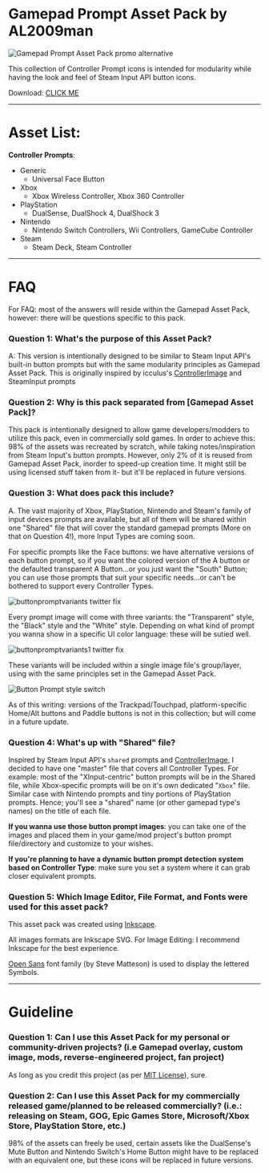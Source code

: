 # Gamepad Prompt Asset Pack by AL2009man

![Gamepad Prompt Asset Pack promo alternative](https://github.com/AL2009man/Gamepad-Prompt-Asset-Pack/assets/67606569/1f8a18ba-b2de-43d2-9f7e-18b7b5293951)


This collection of Controller Prompt icons is intended for modularity while having the look and feel of Steam Input API button icons. 

Download: [CLICK ME](https://github.com/AL2009man/Gamepad-Prompt-Asset-Pack/releases/latest/download/Gamepad.Prompt.Asset.Pack.zip)


---

# Asset List:

**Controller Prompts**: 
* Generic
  * Universal Face Button
* Xbox
  * Xbox Wireless Controller, Xbox 360 Controller
* PlayStation
   * DualSense, DualShock 4, DualShock 3
* Nintendo
   * Nintendo Switch Controllers, Wii Controllers, GameCube Controller
* Steam
   * Steam Deck, Steam Controller

---


# FAQ

For FAQ: most of the answers will reside within the Gamepad Asset Pack, however: there will be questions specific to this pack.

### Question 1: What's the purpose of this Asset Pack?

A: This version is intentionally designed to be similar to Steam Input API's built-in button prompts but with the same modularity principles as Gamepad Asset Pack. This is originally inspired by icculus's [ControllerImage](https://github.com/icculus/ControllerImage) and SteamInput prompts 

### Question 2: Why is this pack separated from [Gamepad Asset Pack]?

This pack is intentionally designed to allow game developers/modders to utilize this pack, even in commercially sold games. In order to achieve this: 98% of the assets was recreated by scratch, while taking notes/inspiration from Steam Input's button prompts. However, only 2% of it is reused from Gamepad Asset Pack, inorder to speed-up creation time. It might still be using licensed stuff taken from it- but it'll be replaced in future versions.


### Question 3: What does pack this include?

A. The vast majority of Xbox, PlayStation, Nintendo and Steam's family of input devices prompts are available, but all of them will be shared within one "Shared" file that will cover the standard gamepad prompts (More on that on Question 4!), more Input Types are coming soon.

For specific prompts like the Face buttons: we have alternative versions of each button prompt, so if you want the colored version of the A button or the defaulted transparent A Button...or you just want the "South" Button; you can use those prompts that suit your specific needs...or can't be bothered to support every Controller Types.

![buttonpromptvariants twitter fix](https://github.com/AL2009man/Gamepad-Prompt-Asset-Pack/assets/67606569/7219446d-61e7-4ad5-bb48-29639adb86a9)


Every prompt image will come with three variants: the "Transparent" style, the "Black" style and the "White" style. Depending on what kind of prompt you wanna show in a specific UI color language: these will be sutied well.

![buttonpromptvariants1 twitter fix](https://github.com/AL2009man/Gamepad-Prompt-Asset-Pack/assets/67606569/49d4c977-a27e-4e4b-a77b-d11c9db5a56b)

These variants will be included within a single image file's group/layer, using with the same principles set in the Gamepad Asset Pack.

![Button Prompt style switch](https://github.com/AL2009man/Gamepad-Prompt-Asset-Pack/assets/67606569/8b0bd9eb-4f3f-447e-b38d-ece9860de70b)


As of this writing: versions of the Trackpad/Touchpad, platform-specific Home/Alt buttons and Paddle buttons is not in this collection; but will come in a future update.


### Question 4: What's up with "Shared" file?

Inspired by Steam Input API's `shared` prompts and [ControllerImage](https://github.com/icculus/ControllerImage), I decided to have one "master" file that covers all Controller Types. For example: most of the "XInput-centric" button prompts will be in the Shared file, while Xbox-specific prompts will be on it's own dedicated "`Xbox`" file. Similar case with Nintendo prompts and tiny portions of PlayStation prompts. Hence; you'll see a "shared" name (or other gamepad type's names) on the title of each file.

**If you wanna use those button prompt images**: you can take one of the images and placed them in your game/mod project's button prompt file/directory and customize to your wishes.

**If you're planning to have a dynamic button prompt detection system based on Controller Type**: make sure you set a system where it can grab closer equivalent prompts.


### Question 5: Which Image Editor, File Format, and Fonts were used for this asset pack?

This asset pack was created using [Inkscape](https://inkscape.org/). 

All images formats are Inkscape SVG. For Image Editing: I recommend Inkscape for the best experience.

[Open Sans](https://fonts.google.com/specimen/Open+Sans) font family (by Steve Matteson) is used to display the lettered Symbols.


---

# Guideline

### Question 1: Can I use this Asset Pack for my personal or community-driven projects? (i.e Gamepad overlay, custom image, mods, reverse-engineered project, fan project)

As long as you credit this project (as per [MIT License](https://github.com/AL2009man/Gamepad-Overlay-Asset-Pack/blob/main/LICENSE)), sure.

### Question 2: Can I use this Asset Pack for my commercially released game/planned to be released commercially? (i.e.: releasing on Steam, GOG, Epic Games Store, Microsoft/Xbox Store, PlayStation Store, etc.) 

98% of the assets can freely be used, certain assets like the DualSense's Mute Button and Nintendo Switch's Home Button might have to be replaced with an equivalent one, but these icons will be replaced in future versions.

